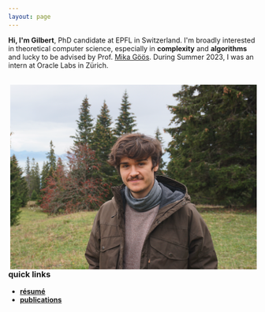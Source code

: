 ```yaml
---
layout: page
---
```


 **Hi, I'm Gilbert**, PhD candidate at EPFL in Switzerland. I'm broadly interested in theoretical computer science, especially in **complexity** and **algorithms** and lucky to be advised by Prof. [Mika Göös](https://theory.epfl.ch/mika/). During Summer 2023, I was an intern at Oracle Labs in Zürich.

<br>
<img style="float: right" width="500" src="/assets/pic.png">

### quick links

* **[résumé]({{https://github.com/DaiSijie/academic-website/tree/main}}/assets/resume.pdf)**
* **[publications](/publications)**










